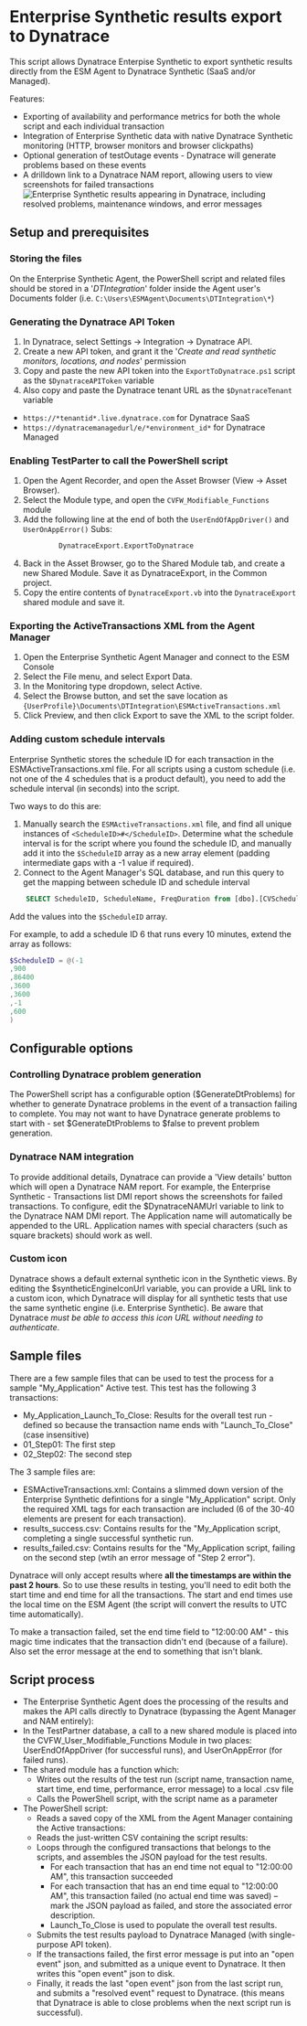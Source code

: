 # Enterprise Synthetic results export to Dynatrace

This script allows Dynatrace Enterpise Synthetic to export synthetic results directly from the ESM Agent to Dynatrace Synthetic (SaaS and/or Managed).

Features:
* Exporting of availability and performance metrics for both the whole script and each individual transaction
* Integration of Enterprise Synthetic data with native Dynatrace Synthetic monitoring (HTTP, browser monitors and browser clickpaths)
* Optional generation of testOutage events - Dynatrace will generate problems based on these events
* A drilldown link to a Dynatrace NAM report, allowing users to view screenshots for failed transactions
![Enterprise Synthetic results appearing in Dynatrace, including resolved problems, maintenance windows, and error messages](/images/demo_main.png)

## Setup and prerequisites

### Storing the files
On the Enterprise Synthetic Agent, the PowerShell script and related files should be stored in a '*DTIntegration*' folder inside the Agent user's Documents folder (i.e. `C:\Users\ESMAgent\Documents\DTIntegration\*`)

### Generating the Dynatrace API Token
1. In Dynatrace, select Settings -> Integration -> Dynatrace API.
2. Create a new API token, and grant it the '*Create and read synthetic monitors, locations, and nodes*' permission
3. Copy and paste the new API token into the `ExportToDynatrace.ps1` script as the `$DynatraceAPIToken` variable
4. Also copy and paste the Dynatrace tenant URL as the ```$DynatraceTenant``` variable
  * `https://*tenantid*.live.dynatrace.com` for Dynatrace SaaS
  * `https://dynatracemanagedurl/e/*environment_id*` for Dynatrace Managed

### Enabling TestParter to call the PowerShell script
1. Open the Agent Recorder, and open the Asset Browser (View -> Asset Browser).
2. Select the Module type, and open the `CVFW_Modifiable_Functions` module
3. Add the following line at the end 
      of both the `UserEndOfAppDriver()` and `UserOnAppError()` Subs:
```vb
            DynatraceExport.ExportToDynatrace
```
4. Back in the Asset Browser, go to the Shared Module tab, and create a new Shared Module. Save it as DynatraceExport, in the Common project. 
5. Copy the entire contents of `DynatraceExport.vb` into the `DynatraceExport` shared module and save it.

### Exporting the ActiveTransactions XML from the Agent Manager

1. Open the Enterprise Synthetic Agent Manager and connect to the ESM Console
2. Select the File menu, and select Export Data.
3. In the Monitoring type dropdown, select Active.
4. Select the Browse button, and set the save location as `{UserProfile}\Documents\DTIntegration\ESMActiveTransactions.xml`
5. Click Preview, and then click Export to save the XML to the script folder.

### Adding custom schedule intervals

Enterprise Synthetic stores the schedule ID for each transaction in the ESMActiveTransactions.xml file. For all scripts using a custom schedule
(i.e. not one of the 4 schedules that is a product default), you need to add the schedule interval (in seconds) into the script.

Two ways to do this are:
1. Manually search the `ESMActiveTransactions.xml` file, and find all unique instances of `<ScheduleID>#</ScheduleID>`. Determine what the schedule interval is for the script where you found the schedule ID, and manually add it into the `$ScheduleID` array as a new array element (padding intermediate gaps with a -1 value if required).
2. Connect to the Agent Manager's SQL database, and run this query to get the mapping between schedule ID and schedule interval
```sql
    SELECT ScheduleID, ScheduleName, FreqDuration from [dbo].[CVSchedule] ORDER BY ScheduleID
```
   Add the values into the `$ScheduleID` array.

For example, to add a schedule ID 6 that runs every 10 minutes, extend the array as follows:
```powershell
$ScheduleID = @(-1
,900
,86400
,3600
,3600
,-1
,600
)
```

## Configurable options
### Controlling Dynatrace problem generation
The PowerShell script has a configurable option ($GenerateDtProblems) for whether to generate Dynatrace problems in the event of a transaction failing to complete. You may not want to have Dynatrace generate problems to start with - set $GenerateDtProblems to $false to prevent problem generation.

### Dynatrace NAM integration
To provide additional details, Dynatrace can provide a 'View details' button which will open a Dynatrace NAM report. For example, the Enterprise Synthetic - Transactions list DMI report shows the screenshots for failed transactions. To configure, edit the $DynatraceNAMUrl variable to link to the Dynatrace NAM DMI report. The Application name will automatically be appended to the URL. Application names with special characters (such as square brackets) should work as well.

### Custom icon
Dynatrace shows a default external synthetic icon in the Synthetic views. By editing the $syntheticEngineIconUrl variable, you can provide a URL link to a custom icon, which Dynatrace will display for all synthetic tests that use the same synthetic engine (i.e. Enterprise Synthetic). Be aware that Dynatrace *must be able to access this icon URL without needing to authenticate*.
 
## Sample files
There are a few sample files that can be used to test the process for a sample "My_Application" Active test. This test has the following 3 transactions:
* My_Application_Launch_To_Close: Results for the overall test run - defined so because the transaction name ends with "Launch_To_Close" (case insensitive)
* 01_Step01: The first step
* 02_Step02: The second step

The 3 sample files are:
* ESMActiveTransactions.xml: Contains a slimmed down version of the Enterprise Synthetic defintions for a single "My_Application" script. Only the required XML tags for each transaction are included (6 of the 30-40 elements are present for each transaction).
* results_success.csv: Contains results for the "My_Application script, completing a single successful synthetic run.
* results_failed.csv: Contains results for the "My_Application script, failing on the second step (wtih an error message of "Step 2 error").

Dynatrace will only accept results where **all the timestamps are within the past 2 hours**. So to use these results in testing, you'll need to edit both the start time and end time for all the transactions. The start and end times use the local time on the ESM Agent (the script will convert the results to UTC time automatically). 

To make a transaction failed, set the end time field to "12:00:00 AM" - this magic time indicates that the transaction didn't end (because of a failure). Also set the error message at the end to something that isn't blank.

## Script process
* The Enterprise Synthetic Agent does the processing of the results and makes the API calls directly to Dynatrace (bypassing the Agent Manager and NAM entirely):
* In the TestPartner database, a call to a new shared module is placed into the CVFW_User_Modifiable_Functions Module in two places: UserEndOfAppDriver (for successful runs), and UserOnAppError (for failed runs).
* The shared module has a function which:
  * Writes out the results of the test run (script name, transaction name, start time, end time, performance, error message) to a local .csv file
  * Calls the PowerShell script, with the script name as a parameter
* The PowerShell script:
  * Reads a saved copy of the XML from the Agent Manager containing the Active transactions:
  * Reads the just-written CSV containing the script results:
  * Loops through the configured transactions that belongs to the scripts, and assembles the JSON payload for the test results.
    * For each transaction that has an end time not equal to "12:00:00 AM", this transaction succeeded
    * For each transaction that has an end time equal to "12:00:00 AM", this transaction failed (no actual end time was saved) – mark the JSON payload as failed, and store the associated error description.
    * Launch_To_Close is used to populate the overall test results.
  * Submits the test results payload to Dynatrace Managed (with single-purpose API token).
  * If the transactions failed, the first error message is put into an "open event" json, and submitted as a unique event to Dynatrace. It then writes this "open event" json to disk.
  * Finally, it reads the last "open event" json from the last script run, and submits a "resolved event" request to Dynatrace. (this means that Dynatrace is able to close problems when the next script run is successful).
